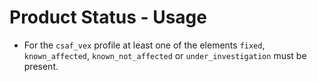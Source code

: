 # Product Status - Usage

* For the `csaf_vex` profile at least one of the elements `fixed`, `known_affected`, `known_not_affected` or `under_investigation` must be present.
